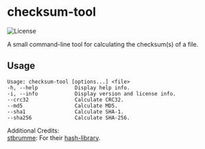 # checksum-tool

![License](https://img.shields.io/badge/License-GPLv2-blue.svg)

A small command-line tool for calculating the checksum(s) of a file.

## Usage
```
Usage: checksum-tool [options...] <file>
-h, --help            Display help info.
-i, --info            Display version and license info.
--crc32               Calculate CRC32.
--md5                 Calculate MD5.
--sha1                Calculate SHA-1.
--sha256              Calculate SHA-256.
```  

Additional Credits:  
[stbrumme](https://github.com/stbrumme): For their [hash-library](https://github.com/stbrumme/hash-library).
